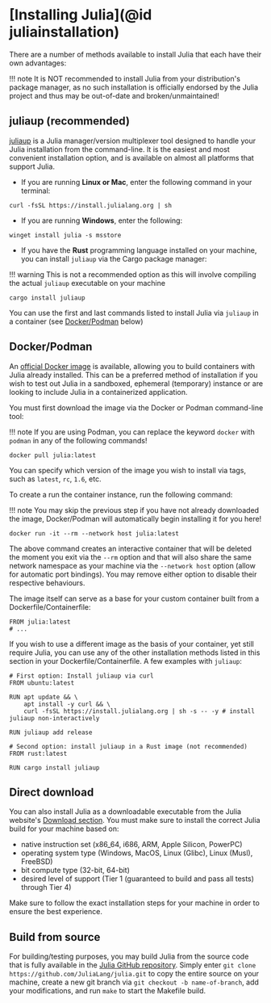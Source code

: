 # [Installing Julia](@id juliainstallation)

There are a number of methods available to install Julia that each have their own advantages:

!!! note
    It is NOT recommended to install Julia from your distribution's package manager, as no such installation 
    is officially endorsed by the Julia project and thus may be out-of-date and broken/unmaintained!

## juliaup (recommended)

[juliaup](https://github.com/JuliaLang/juliaup.git) is a Julia manager/version multiplexer tool designed to handle your Julia
installation from the command-line. 
It is the easiest and most convenient installation option, and is available on almost all platforms that support Julia.

- If you are running **Linux or Mac**, enter the following command in your terminal:
```
curl -fsSL https://install.julialang.org | sh
```  

- If you are running **Windows**, enter the following:
```
winget install julia -s msstore
```

- If you have the **Rust** programming language installed on your machine, you can install `juliaup` via the Cargo package manager:

!!! warning
    This is not a recommended option as this will involve compiling the actual `juliaup` executable on your machine

```
cargo install juliaup
``` 

You can use the first and last commands listed to install Julia via `juliaup` in a container (see [Docker/Podman](#Docker/Podman) below)

## Docker/Podman

An [official Docker image](https://hub.docker.com/_/julia) is available, allowing you to build containers with Julia already installed.
This can be a preferred method of installation if you wish to test out Julia in a sandboxed, ephemeral (temporary) instance or are looking 
to  include Julia in a containerized application.

You must first download the image via the Docker or Podman command-line tool:

!!! note
    If you are using Podman, you can replace the keyword `docker` with `podman` in any of the following commands!

```
docker pull julia:latest
```

You can specify which version of the image you wish to install via tags, such as `latest`, `rc`, `1.6`, etc.

To create a run the container instance, run the following command:

!!! note
    You may skip the previous step if you have not already downloaded the image, Docker/Podman will automatically begin installing it for 
    you here!

```
docker run -it --rm --network host julia:latest
```

The above command creates an interactive container that will be deleted the moment you exit via the `--rm` option and that will also 
share the same network namespace as your machine via the `--network host` option (allow for automatic port bindings). You may remove
either option to disable their respective behaviours.

The image itself can serve as a base for your custom container built from a Dockerfile/Containerfile:

```
FROM julia:latest
# ...
```

If you wish to use a different image as the basis of your container, yet still require Julia, you can use any of the other installation
methods listed in this section in your Dockerfile/Containerfile. A few examples with `juliaup`:

```
# First option: Install juliaup via curl
FROM ubuntu:latest

RUN apt update && \
    apt install -y curl && \
    curl -fsSL https://install.julialang.org | sh -s -- -y # install juliaup non-interactively

RUN juliaup add release

# Second option: install juliaup in a Rust image (not recommended)
FROM rust:latest

RUN cargo install juliaup
```

## Direct download

You can also install Julia as a downloadable executable from the Julia website's [Download section](https://julialang.org/downloads/). 
You must make sure to install the correct Julia build for your machine based on:
- native instruction set (x86_64, i686, ARM, Apple Silicon, PowerPC)
- operating system type (Windows, MacOS, Linux (Glibc), Linux (Musl), FreeBSD)
- bit compute type (32-bit, 64-bit)
- desired level of support (Tier 1 (guaranteed to build and pass all tests) through Tier 4)

Make sure to follow the exact installation steps for your machine in order to ensure the best experience.

## Build from source

For building/testing purposes, you may build Julia from the source code that is fully available in the [Julia GitHub repository](https://github.com/JuliaLang/julia.git).
Simply enter `git clone https://github.com/JuliaLang/julia.git` to copy the entire source on your machine, create a new git branch via `git checkout -b name-of-branch`,
add your modifications, and run `make` to start the Makefile build.

